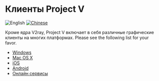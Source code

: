 # Клиенты Project V

![English](../resources/english.svg) [![Chinese](../resources/chinese.svg)](https://www.v2ray.com/ui_client/)

Кроме ядра V2ray, Project V включает в себя различные графические клиенты на многих платформах. Please see the following list for your favor.

* [Windows](windows.md)
* [Mac OS X](osx.md)
* [iOS](ios.md)
* [Android](android.md)
* [Онлайн сервисы](ui_client/service.md)